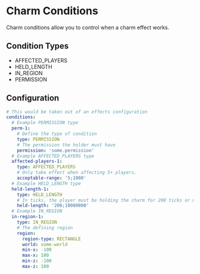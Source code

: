 # Charm Conditions
Charm conditions allow you to control when a charm effect works.

## Condition Types
* AFFECTED_PLAYERS
* HELD_LENGTH
* IN_REGION
* PERMISSION

## Configuration
```yaml
# This would be taken out of an effects configuration
conditions:
  # Example PERMISSION type
  perm-1:
    # Define the type of condition
    type: PERMISSION
    # The permission the holder must have
    permission: 'some.permission'
  # Example AFFECTED_PLAYERS type
  affected-players-1:
    type: AFFECTED_PLAYERS
    # Only take effect when affecting 5+ players.
    acceptable-range: '5;1000'
  # Example HELD_LENGTH type
  held-length-1:
    type: HELD_LENGTH
    # In ticks, the player must be holding the charm for 200 ticks or more to take effect
    held-length: '200;10000000'
  # Example IN_REGION
  in-region-1:
    type: IN_REGION
    # The defining region
    region:
      region-type: RECTANGLE
      world: some-world
      min-x: -100
      max-x: 100
      min-z: -100
      max-z: 100
```